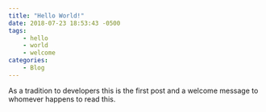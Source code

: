 ```yaml
---
title: "Hello World!"
date: 2018-07-23 18:53:43 -0500
tags:
    - hello
    - world
    - welcome
categories: 
    - Blog
---
```

As a tradition to developers this is the first post and a welcome message to whomever happens to read this.
